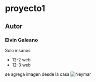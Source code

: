 # proyecto1

## Autor

### Elvin Galeano 
Solo insanos 

- 12-2 web
- 12-3 web

se agrega imagen desde la casa 
![Neymar](imagen/neymar.jpg)